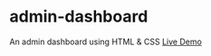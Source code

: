# admin-dashboard
An admin dashboard using HTML &amp; CSS
<a href="https://mikegecko.github.io/admin-dashboard/">Live Demo</a>

